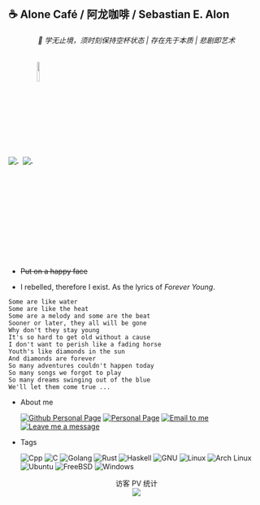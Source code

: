 ## ☕ Alone Café / 阿龙咖啡 / Sebastian E. Alon
<h6 align="center">
📖 学无止境，须时刻保持空杯状态 | 存在先于本质 | 悲剧即艺术
</h6>

<p>
<a href="#">
  <img align="center" src="https://github-readme-stats.vercel.app/api?username=AloneCafe&show_icons=true&count_private=true&include_all_commits=true&locale=cn" />
</a>
<a>&nbsp;</a>
<a href="#">
  <img align="center" src="https://github-readme-stats.vercel.app/api/top-langs/?username=AloneCafe&hide=HTML,M4,Makefile,CSS,Javascript,CMake,XSLT,PHP&locale=cn" />
</a>
  <a>&nbsp;</a>
<a href="#">
<img align="center" src=https://user-images.githubusercontent.com/20834047/180906345-922c6f9c-27ea-4fd7-be99-d03ba4fc1095.png width=10% />
</a>

</p>

* ~~Put on a happy face~~

<!--
![My GitHub stats](https://github-readme-stats.vercel.app/api?username=AloneCafe&show_icons=true&count_private=true&include_all_commits=true&locale=cn)
![Top Langs](https://github-readme-stats.vercel.app/api/top-langs/?username=AloneCafe&hide=HTML,M4&locale=cn)
-->

* I rebelled, therefore I exist. As the lyrics of *Forever Young*.
```
Some are like water
Some are like the heat
Some are a melody and some are the beat
Sooner or later, they all will be gone
Why don't they stay young
It's so hard to get old without a cause
I don't want to perish like a fading horse
Youth's like diamonds in the sun
And diamonds are forever
So many adventures couldn't happen today
So many songs we forgot to play
So many dreams swinging out of the blue
We'll let them come true ...
```

* About me

  [![Github Personal Page](https://img.shields.io/badge/-Github%20Homepage-181717?style=flat-square&logo=Github&labelColor=181717)](https://github.com/AloneCafe/)
  [![Personal Page](https://img.shields.io/badge/-Personal%20Homepage-7957D5?style=flat-square&logo=Buefy&labelColor=7957D5&logoColor=fff)](https://alone.cafe/)
  [![Email to me](https://img.shields.io/badge/-Email-EA4335?style=flat-square&logo=Gmail&labelColor=EA4335&logoColor=fff)](mailto:alone.cafe@outlook.com)
  [![Leave me a message](https://img.shields.io/badge/-Leave%20me%20a%20message-1A73E8?style=flat-square&logo=Google%20Messages&labelColor=1A73E8&logoColor=fff)](https://gist.github.com/AloneCafe/5c8314b5b8de75a81b22b2619eefd426)

  
<!--
* 编程开发时常用的操作系统:
-->

* Tags

  ![Cpp](https://img.shields.io/badge/-C%2B%2B-00599C?style=flat-square&logo=C%2B%2B&labelColor=00599C)
  ![C](https://img.shields.io/badge/-C-A8B9CC?style=flat-square&logo=C&labelColor=A8B9CC&logoColor=fff)
  ![Golang](https://img.shields.io/badge/-Golang-00ADD8?style=flat-square&logo=Go&labelColor=00ADD8&logoColor=fff)
  ![Rust](https://img.shields.io/badge/-Rust-2C2D72?style=flat-square&logo=Rust&labelColor=2C2D72)
  ![Haskell](https://img.shields.io/badge/-Haskell-5D4F85?style=flat-square&logo=Haskell&labelColor=5D4F85)
  ![GNU](https://img.shields.io/badge/-GNU-A42E2B?style=plastic&logo=GNU&labelColor=A42E2B)
  ![Linux](https://img.shields.io/badge/-Linux-FCC624?style=plastic&logo=Linux&labelColor=FCC624&logoColor=fff)
  ![Arch Linux](https://img.shields.io/badge/-Arch%20Linux-1793D1?style=plastic&logo=Arch%20Linux&labelColor=1793D1&logoColor=fff)
  ![Ubuntu](https://img.shields.io/badge/-Ubuntu-E95420?style=plastic&logo=Ubuntu&labelColor=E95420&logoColor=fff)
  ![FreeBSD](https://img.shields.io/badge/-FreeBSD-AA4032?style=plastic&logo=FreeBSD&labelColor=AA4032&logoColor=fff)
  ![Windows](https://img.shields.io/badge/-Windows%2010-0078D6?style=plastic&logo=Windows&labelColor=0078D6)
  <!--<a>&nbsp;&nbsp;</a>⟹<a>&nbsp;&nbsp;</a>-->
   <!--![Microsoft](https://img.shields.io/badge/-Microsoft-5E5E5E?style=plastic&logo=Microsoft&labelColor=5E5E5E)<a>&nbsp;&nbsp;</a>⟹<a>&nbsp;&nbsp;</a>-->
<!--
* 目前使用的笔记本电脑 & 手机:

  💻<a>&nbsp;&nbsp;</a>![Dell](https://img.shields.io/badge/-Dell%20Precision%20M6800-007DB8?style=plastic&logo=Dell&labelColor=007DB8)
  
  📱<a>&nbsp;&nbsp;</a>![Google](https://img.shields.io/badge/-Google%20Pixel%202%20XL-4285F4?style=plastic&logo=Google&labelColor=4285F4&logoColor=fff)
-->

<p align="center"> 
  访客 PV 统计<br>
  <img src="https://profile-counter.glitch.me/AloneCafe/count.svg" />
</p>
  

<!--
**AloneCafe/AloneCafe** is a ✨ _special_ ✨ repository because its `README.md` (this file) appears on your GitHub profile.

Here are some ideas to get you started:

- 🔭 I’m currently working on ...
- 🌱 I’m currently learning ...
- 👯 I’m looking to collaborate on ...
- 🤔 I’m looking for help with ...
- 💬 Ask me about ...
- 📫 How to reach me: ...
- 😄 Pronouns: ...
- ⚡ Fun fact: ...
-->
